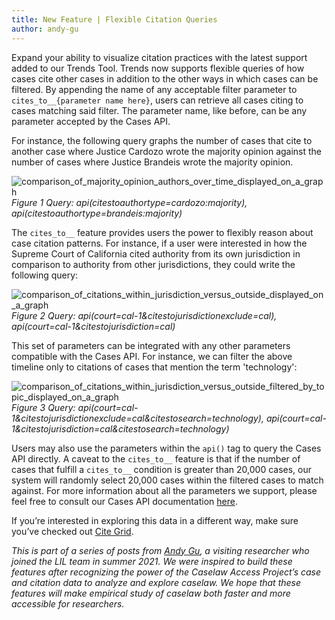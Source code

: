 ```yaml
---
title: New Feature | Flexible Citation Queries
author: andy-gu
---
```

Expand your ability to visualize citation practices with the latest support added to our Trends Tool. Trends now supports flexible queries of how cases cite other cases in addition to the other ways in which cases can be filtered. By appending the name of any acceptable filter parameter to `cites_to__{parameter name here}`, users can retrieve all cases citing to cases matching said filter. The parameter name, like before, can be any parameter accepted by the Cases API. 

For instance, the following query graphs the number of cases that cite to another case where Justice Cardozo wrote the majority opinion against the number of cases where Justice Brandeis wrote the majority opinion.

![comparison_of_majority_opinion_authors_over_time_displayed_on_a_graph](https://lil-blog-media.s3.amazonaws.com/Post2Figure1.png)
*Figure 1 Query: api(citestoauthortype=cardozo:majority), api(citestoauthortype=brandeis:majority)*

The `cites_to__` feature provides users the power to flexibly reason about case citation patterns. For instance, if a user were interested in how the Supreme Court of California cited authority from its own jurisdiction in comparison to authority from other jurisdictions, they could write the following query:

![comparison_of_citations_within_jurisdiction_versus_outside_displayed_on_a_graph](https://lil-blog-media.s3.amazonaws.com/Post2Figure2.png)
*Figure 2 Query: api(court=cal-1&citestojurisdictionexclude=cal), api(court=cal-1&citestojurisdiction=cal)*

This set of parameters can be integrated with any other parameters compatible with the Cases API. For instance, we can filter the above timeline only to citations of cases that mention the term 'technology':  

![comparison_of_citations_within_jurisdiction_versus_outside_filtered_by_topic_displayed_on_a_graph](https://lil-blog-media.s3.amazonaws.com/Post2Figure3.png)
*Figure 3 Query: api(court=cal-1&citestojurisdictionexclude=cal&citestosearch=technology), api(court=cal-1&citestojurisdiction=cal&citestosearch=technology)*

Users may also use the parameters within the `api()` tag to query the Cases API directly. A caveat to the `cites_to__` feature is that if the number of cases that fulfill a `cites_to__` condition is greater than 20,000 cases, our system will randomly select 20,000 cases within the filtered cases to match against. For more information about all the parameters we support, please feel free to consult our Cases API documentation [here](https://case.law/docs/site_features/api#endpoint-cases). 

If you’re interested in exploring this data in a different way, make sure you’ve checked out [Cite Grid](https://case.law/exhibits/cite-grid).


*This is part of a series of posts from [Andy Gu](https://github.com/4ndygu/), a visiting researcher who joined the LIL team in summer 2021. We were inspired to build these features after recognizing the power of the Caselaw Access Project’s case and citation data to analyze and explore caselaw. We hope that these features will make empirical study of caselaw both faster and more accessible for researchers.*

